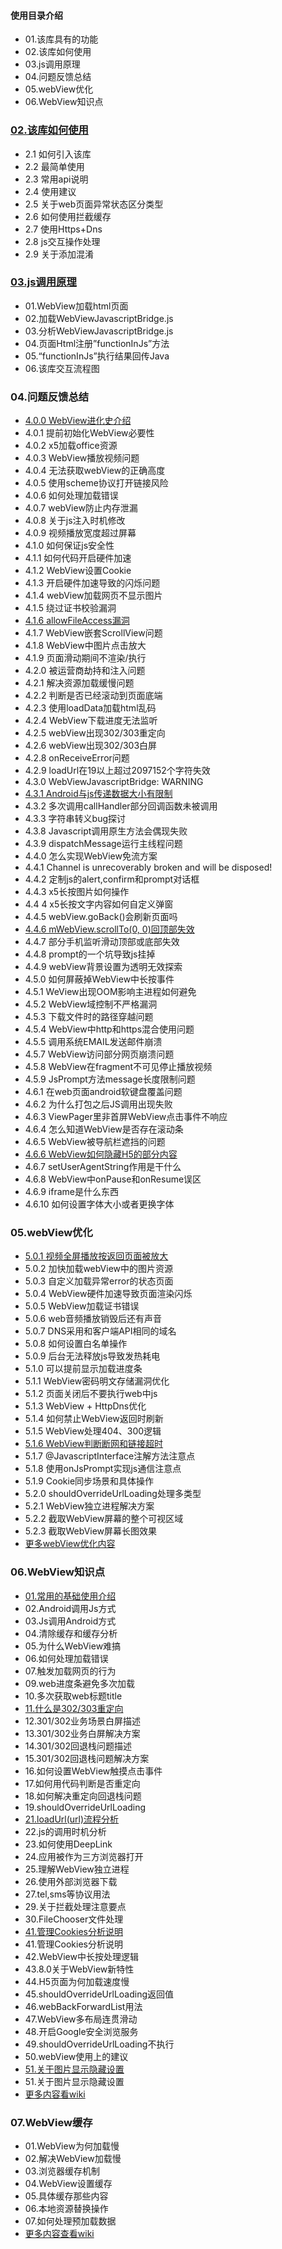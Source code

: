 #### 使用目录介绍
- 01.该库具有的功能
- 02.该库如何使用
- 03.js调用原理
- 04.问题反馈总结
- 05.webView优化
- 06.WebView知识点





### [02.该库如何使用](https://github.com/yangchong211/YCWebView/wiki/02.%E8%AF%A5%E5%BA%93%E5%A6%82%E4%BD%95%E4%BD%BF%E7%94%A8)
- 2.1 如何引入该库
- 2.2 最简单使用
- 2.3 常用api说明
- 2.4 使用建议
- 2.5 关于web页面异常状态区分类型
- 2.6 如何使用拦截缓存
- 2.7 使用Https+Dns
- 2.8 js交互操作处理
- 2.9 关于添加混淆



### [03.js调用原理](https://github.com/yangchong211/YCWebView/wiki/03.Js%E4%BA%A4%E4%BA%92%E5%8E%9F%E7%90%86%E5%88%86%E6%9E%90)
- 01.WebView加载html页面
- 02.加载WebViewJavascriptBridge.js
- 03.分析WebViewJavascriptBridge.js
- 04.页面Html注册”functionInJs”方法
- 05.“functionInJs”执行结果回传Java
- 06.该库交互流程图



### 04.问题反馈总结
- [4.0.0 WebView进化史介绍](https://github.com/yangchong211/YCWebView/blob/master/read/Question1.md)
- 4.0.1 提前初始化WebView必要性
- 4.0.2 x5加载office资源
- 4.0.3 WebView播放视频问题
- 4.0.4 无法获取webView的正确高度
- 4.0.5 使用scheme协议打开链接风险
- 4.0.6 如何处理加载错误
- 4.0.7 webView防止内存泄漏
- 4.0.8 关于js注入时机修改
- 4.0.9 视频播放宽度超过屏幕
- 4.1.0 如何保证js安全性
- 4.1.1 如何代码开启硬件加速
- 4.1.2 WebView设置Cookie
- 4.1.3 开启硬件加速导致的闪烁问题
- 4.1.4 webView加载网页不显示图片
- 4.1.5 绕过证书校验漏洞
- [4.1.6 allowFileAccess漏洞](https://github.com/yangchong211/YCWebView/blob/master/read/Question2.md)
- 4.1.7 WebView嵌套ScrollView问题
- 4.1.8 WebView中图片点击放大
- 4.1.9 页面滑动期间不渲染/执行
- 4.2.0 被运营商劫持和注入问题
- 4.2.1 解决资源加载缓慢问题
- 4.2.2 判断是否已经滚动到页面底端
- 4.2.3 使用loadData加载html乱码
- 4.2.4 WebView下载进度无法监听
- 4.2.5 webView出现302/303重定向
- 4.2.6 webView出现302/303白屏
- 4.2.8 onReceiveError问题
- 4.2.9 loadUrl在19以上超过2097152个字符失效
- 4.3.0 WebViewJavascriptBridge: WARNING
- [4.3.1 Android与js传递数据大小有限制](https://github.com/yangchong211/YCWebView/blob/master/read/Question3.md)
- 4.3.2 多次调用callHandler部分回调函数未被调用
- 4.3.3 字符串转义bug探讨
- 4.3.8 Javascript调用原生方法会偶现失败
- 4.3.9 dispatchMessage运行主线程问题
- 4.4.0 怎么实现WebView免流方案
- 4.4.1 Channel is unrecoverably broken and will be disposed!
- 4.4.2 定制js的alert,confirm和prompt对话框
- 4.4.3 x5长按图片如何操作
- 4.4 4 x5长按文字内容如何自定义弹窗
- 4.4.5 webView.goBack()会刷新页面吗
- [4.4.6 mWebView.scrollTo(0, 0)回顶部失效](https://github.com/yangchong211/YCWebView/blob/master/read/Question4.md)
- 4.4.7 部分手机监听滑动顶部或底部失效
- 4.4.8 prompt的一个坑导致js挂掉
- 4.4.9 webView背景设置为透明无效探索
- 4.5.0 如何屏蔽掉WebView中长按事件
- 4.5.1 WeView出现OOM影响主进程如何避免
- 4.5.2 WebView域控制不严格漏洞
- 4.5.3 下载文件时的路径穿越问题
- 4.5.4 WebView中http和https混合使用问题
- 4.5.5 调用系统EMAIL发送邮件崩溃
- 4.5.7 WebView访问部分网页崩溃问题
- 4.5.8 WebView在fragment不可见停止播放视频
- 4.5.9 JsPrompt方法message长度限制问题
- 4.6.1 在web页面android软键盘覆盖问题
- 4.6.2 为什么打包之后JS调用出现失败
- 4.6.3 ViewPager里非首屏WebView点击事件不响应
- 4.6.4 怎么知道WebView是否存在滚动条
- 4.6.5 WebView被导航栏遮挡的问题
- [4.6.6 WebView如何隐藏H5的部分内容](https://github.com/yangchong211/YCWebView/blob/master/read/Question5.md)
- 4.6.7 setUserAgentString作用是干什么
- 4.6.8 WebView中onPause和onResume误区
- 4.6.9 iframe是什么东西
- 4.6.10 如何设置字体大小或者更换字体



### 05.webView优化
- [5.0.1 视频全屏播放按返回页面被放大](https://github.com/yangchong211/YCWebView/blob/master/read/Optimize1.md)
- 5.0.2 加快加载webView中的图片资源
- 5.0.3 自定义加载异常error的状态页面
- 5.0.4 WebView硬件加速导致页面渲染闪烁
- 5.0.5 WebView加载证书错误
- 5.0.6 web音频播放销毁后还有声音
- 5.0.7 DNS采用和客户端API相同的域名
- 5.0.8 如何设置白名单操作
- 5.0.9 后台无法释放js导致发热耗电
- 5.1.0 可以提前显示加载进度条
- 5.1.1 WebView密码明文存储漏洞优化
- 5.1.2 页面关闭后不要执行web中js
- 5.1.3 WebView + HttpDns优化
- 5.1.4 如何禁止WebView返回时刷新
- 5.1.5 WebView处理404、300逻辑
- [5.1.6 WebView判断断网和链接超时](https://github.com/yangchong211/YCWebView/blob/master/read/Optimize2.md)
- 5.1.7 @JavascriptInterface注解方法注意点
- 5.1.8 使用onJsPrompt实现js通信注意点
- 5.1.9 Cookie同步场景和具体操作
- 5.2.0 shouldOverrideUrlLoading处理多类型
- 5.2.1 WebView独立进程解决方案
- 5.2.2 截取WebView屏幕的整个可视区域
- 5.2.3 截取WebView屏幕长图效果
- [更多webView优化内容](https://github.com/yangchong211/YCWebView/blob/master/Optimize.md)



### 06.WebView知识点
- [01.常用的基础使用介绍](https://github.com/yangchong211/YCWebView/blob/master/read/WebView1.md)
- 02.Android调用Js方式
- 03.Js调用Android方式
- 04.清除缓存和缓存分析
- 05.为什么WebView难搞
- 06.如何处理加载错误
- 07.触发加载网页的行为
- 09.web进度条避免多次加载
- 10.多次获取web标题title
- [11.什么是302/303重定向](https://github.com/yangchong211/YCWebView/blob/master/read/WebView2.md)
- 12.301/302业务场景白屏描述
- 13.301/302业务白屏解决方案
- 14.301/302回退栈问题描述
- 15.301/302回退栈问题解决方案
- 16.如何设置WebView触摸点击事件
- 17.如何用代码判断是否重定向
- 18.如何解决重定向回退栈问题
- 19.shouldOverrideUrlLoading
- [21.loadUrl(url)流程分析](https://github.com/yangchong211/YCWebView/blob/master/read/WebView3.md)
- 22.js的调用时机分析
- 23.如何使用DeepLink
- 24.应用被作为三方浏览器打开
- 25.理解WebView独立进程
- 26.使用外部浏览器下载
- 27.tel,sms等协议用法
- 29.关于拦截处理注意要点
- 30.FileChooser文件处理
- [41.管理Cookies分析说明](https://github.com/yangchong211/YCWebView/blob/master/read/WebView4.md)
- 41.管理Cookies分析说明
- 42.WebView中长按处理逻辑
- 43.8.0关于WebView新特性
- 44.H5页面为何加载速度慢
- 45.shouldOverrideUrlLoading返回值
- 46.webBackForwardList用法
- 47.WebView多布局连贯滑动
- 48.开启Google安全浏览服务
- 49.shouldOverrideUrlLoading不执行
- 50.webView使用上的建议
- [51.关于图片显示隐藏设置](https://github.com/yangchong211/YCWebView/blob/master/read/WebView5.md)
- 51.关于图片显示隐藏设置
- [更多内容看wiki](https://github.com/yangchong211/YCWebView/wiki)



### 07.WebView缓存
- 01.WebView为何加载慢
- 02.解决WebView加载慢
- 03.浏览器缓存机制
- 04.WebView设置缓存
- 05.具体缓存那些内容
- 06.本地资源替换操作
- 07.如何处理预加载数据
- [更多内容查看wiki](https://github.com/yangchong211/YCWebView/wiki/7.1-%E7%BC%93%E5%AD%98%E5%9F%BA%E7%A1%80%E7%9F%A5%E8%AF%86)








